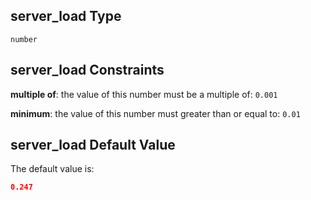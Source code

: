 ## server_load Type

`number`

## server_load Constraints

**multiple of**: the value of this number must be a multiple of: `0.001`

**minimum**: the value of this number must greater than or equal to: `0.01`

## server_load Default Value

The default value is:

```json
0.247
```
